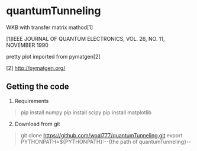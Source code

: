 # quantumTunneling
WKB with transfer matrix mathod[1]

[1]IEEE JOURNAL OF QUANTUM ELECTRONICS, VOL. 26, NO. 11, NOVEMBER 1990

pretty plot imported from pymatgen[2]

[2] http://pymatgen.org/

Getting the code
-------------

1. Requirements

>pip install numpy
pip install scipy
pip install matplotlib

2. Download from git

>git clone https://github.com/woal777/quantumTunneling.git
export PYTHONPATH=${PYTHONPATH}:--{the path of quantumTunneling}--
